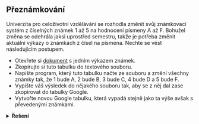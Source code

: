 ## Přeznámkování

Univerzita pro celoživotní vzdělávání se rozhodla změnit svůj známkovací systém z číselných známek 1 až 5 na hodnocení
písmeny A až F. Bohužel změna se odehrála jaksi uprostřed semestru, takže je potřeba změnit aktuální výkazy o známkách z
čísel na písmena. Nechte se vést následujícím postupem.

- Otevřete
  si [dokument](https://docs.google.com/spreadsheets/d/1mm2iZ2TWosQ4Yv4cahgMQrMsicneTrkrcdVP3Nz1PQY/edit?usp=sharing) s
  jedním výkazem známek.
- Zkopírujte si tuto tabulku do textového souboru.
- Napište program, který tuto tabulku načte ze souboru a změní všechny známky tak, že 1 bude A, 2 bude B, 3 bude C, 4
  bude D a 5 bude F.
- Vypište váš výsledek do nějakého souboru tak, aby se z něj dal zase zkopírovat do tabulky Google.
- Vytvořte novou Google tabulku, která vypadá stejně jako ta výše avšak s převedenými známkami.

<details>
<summary><b>Řešení</b></summary>

```python
with open('puvodni_tabulka.txt', encoding='utf-8') as vstup:
    text = vstup.read()

# zkopirovanim tabulky z google sheet dostaneme hodnoty oddelene tabulatorem "\t"
# nahrazeni pak musime udelat i s tabulatory, aby se nam nenahradily hodnty i u nazvu testu v zahlavi

# pokud uzavreme cast kodu do zavorek, muzeme pak rozdelit na jednotlive radky
novy_text = (
    text
    .replace('\t1', '\tA')
    .replace('\t2', '\tB')
    .replace('\t3', '\tC')
    .replace('\t4', '\tD')
    .replace('\t5', '\tE')
)

with open('nova_tabulka.txt', 'w', encoding='utf-8') as vystup:
    vystup.write(novy_text)
```

</details>

